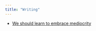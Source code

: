 ```yaml
---
title: "Writing"
---
```


- [We should learn to embrace mediocrity](notes/projects/writing/embrace-mediocrity.md)